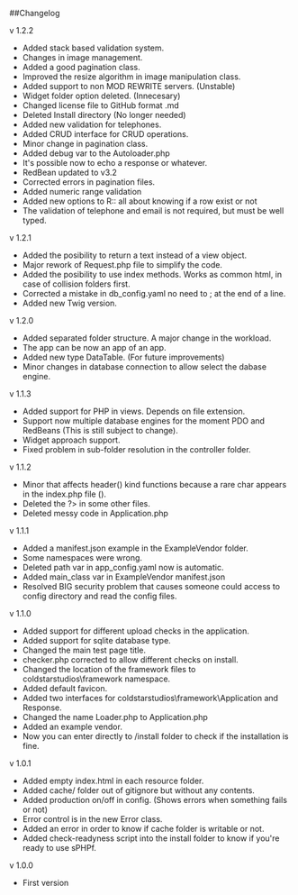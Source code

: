 ##Changelog

v 1.2.2

- Added stack based validation system.
- Changes in image management.
- Added a good pagination class.
- Improved the resize algorithm in image manipulation class.
- Added support to non MOD REWRITE servers. (Unstable)
- Widget folder option deleted. (Innecesary)
- Changed license file to GitHub format .md
- Deleted Install directory (No longer needed)
- Added new validation for telephones.
- Added CRUD interface for CRUD operations.
- Minor change in pagination class.
- Added debug var to the Autoloader.php
- It's possible now to echo a response or whatever.
- RedBean updated to v3.2
- Corrected errors in pagination files.
- Added numeric range validation
- Added new options to R:: all about knowing if a row exist or not
- The validation of telephone and email is not required, but must be well typed.

v 1.2.1

- Added the posibility to return a text instead of a view object.
- Major rework of Request.php file to simplify the code.
- Added the posibility to use index methods. Works as common html, in case of collision folders first.
- Corrected a mistake in db_config.yaml no need to ; at the end of a line.
- Added new Twig version.

v 1.2.0

- Added separated folder structure. A major change in the workload.
- The app can be now an app of an app.
- Added new type DataTable. (For future improvements)
- Minor changes in database connection to allow select the dabase engine.

v 1.1.3

- Added support for PHP in views. Depends on file extension.
- Support now multiple database engines for the moment PDO and RedBeans (This is still subject to change).
- Widget approach support.
- Fixed problem in sub-folder resolution in the controller folder.

v 1.1.2

- Minor that affects header() kind functions because a rare char appears in the index.php file (﻿).
- Deleted the ?> in some other files.
- Deleted messy code in Application.php

v 1.1.1

- Added a manifest.json example in the ExampleVendor folder.
- Some namespaces were wrong.
- Deleted path var in app_config.yaml now is automatic.
- Added main_class var in ExampleVendor manifest.json
- Resolved BIG security problem that causes someone could access to config directory and read the config files.

v 1.1.0

- Added support for different upload checks in the application.
- Added support for sqlite database type.
- Changed the main test page title.
- checker.php corrected to allow different checks on install.
- Changed the location of the framework files to coldstarstudios\framework namespace.
- Added default favicon.
- Added two interfaces for coldstarstudios\framework\Application and Response.
- Changed the name Loader.php to Application.php
- Added an example vendor.
- Now you can enter directly to /install folder to check if the installation is fine.

v 1.0.1

- Added empty index.html in each resource folder.
- Added cache/ folder out of gitignore but without any contents.
- Added production on/off in config. (Shows errors when something fails or not)
- Error control is in the new Error class.
- Added an error in order to know if cache folder is writable or not.
- Added check-readyness script into the install folder to know if you're ready to use sPHPf.

v 1.0.0

- First version